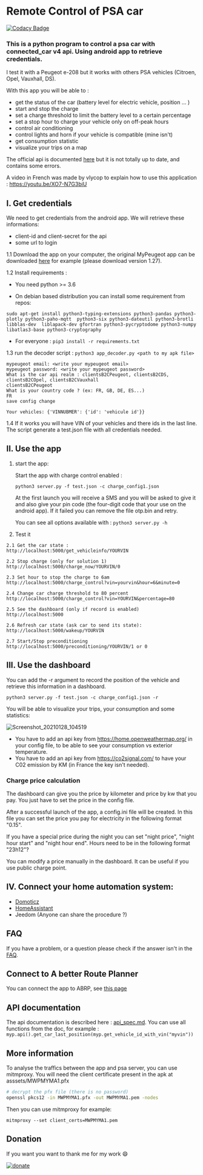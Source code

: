 # Remote Control of PSA car
[![Codacy Badge](https://api.codacy.com/project/badge/Grade/4b4b98fe6dc04956a1c9a07b97c46c06)](https://app.codacy.com/gh/flobz/psa_car_controller?utm_source=github.com&utm_medium=referral&utm_content=flobz/psa_car_controller&utm_campaign=Badge_Grade_Settings)
### This is a python program to control a psa car with connected_car v4 api. Using android app to retrieve credentials.
I test it with a Peugeot e-208 but it works with others PSA vehicles (Citroen, Opel, Vauxhall, DS).

With this app  you will be able to :
 - get the status of the car (battery level for electric vehicle, position ... )
 - start and stop the charge
 - set a charge threshold to limit the battery level to a certain percentage
 - set a stop hour to charge your vehicle only on off-peak hours
 - control air conditioning
 - control lights and horn if your vehicle is compatible (mine isn't) 
 - get consumption statistic
 - visualize your trips on a map
 
The official api is documented [here](https://developer.groupe-psa.io/webapi/b2c/quickstart/connect/#article) but it is not totally up to date, and contains some errors. 

A video in French was made by vlycop to explain how to use this application : https://youtu.be/XO7-N7G3biU 


## I. Get credentials
We need to get credentials from the android app.
We will retrieve these informations:
 - client-id and client-secret  for the api
 - some url to login

1.1 Download the app on your computer, the original MyPeugeot app can be downloaded [here](https://apkpure.com/fr/mypeugeot-app/com.psa.mym.mypeugeot/download/2107-APK?from=versions%2Fversion) for example (please download version 1.27).

1.2 Install requirements :

- You need python >= 3.6

- On debian based distribution you can install some requirement from repos: 
 
 ```sudo apt-get install python3-typing-extensions python3-pandas python3-plotly python3-paho-mqtt  python3-six python3-dateutil python3-brotli  libblas-dev  liblapack-dev gfortran python3-pycryptodome python3-numpy libatlas3-base python3-cryptography```
    
- For everyone :
      ```pip3 install -r requirements.txt```

1.3  run the decoder script : ```python3 app_decoder.py <path to my apk file>```
  
    mypeugeot email: <write your mypeugeot email>
    mypeugeot password: <write your mypeugeot password>
    What is the car api realm : clientsB2CPeugeot, clientsB2CDS, clientsB2COpel, clientsB2CVauxhall
    clientsB2CPeugeot
    What is your country code ? (ex: FR, GB, DE, ES...)
    FR
    save config change

    Your vehicles: {'VINNUBMER': {'id': 'vehicule id'}}

1.4 If it works you will have VIN of your vehicles and there ids in the last line. The script generate a test.json file with all credentials needed.

 ## II. Use the app
  
            
  1. start the app:
        
     Start the app with charge control enabled :

     ``python3 server.py -f test.json -c charge_config1.json``
     
     At the first launch you will receive a SMS and you will be asked to give it and also give your pin code (the four-digit code that your use on the android app).
     If it failed you can remove the file otp.bin and retry.
     
     You can see all options available with :
    ``python3 server.py -h``


  2. Test it 
  
    2.1 Get the car state :
    http://localhost:5000/get_vehicleinfo/YOURVIN
    
    2.2 Stop charge (only for solution 1)
    http://localhost:5000/charge_now/YOURVIN/0
    
    2.3 Set hour to stop the charge to 6am
    http://localhost:5000/charge_control?vin=yourvin&hour=6&minute=0 
    
    2.4 Change car charge threshold to 80 percent
    http://localhost:5000/charge_control?vin=YOURVIN&percentage=80 

    2.5 See the dashboard (only if record is enabled)
    http://localhost:5000
    
    2.6 Refresh car state (ask car to send its state):
    http://localhost:5000/wakeup/YOURVIN
    
    2.7 Start/Stop preconditioning
    http://localhost:5000/preconditioning/YOURVIN/1 or 0


  ## III. Use the dashboard
     
You can add the -r argument to record the position of the vehicle and retrieve this information in a dashboard.

``python3 server.py -f test.json -c charge_config1.json -r``
    
You will be able to visualize your trips, your consumption and some statistics:
    
     
![Screenshot_20210128_104519](https://user-images.githubusercontent.com/48728684/106119895-01c98d80-6156-11eb-8969-9e8bc24f3677.png)
- You have to add an api key from https://home.openweathermap.org/ in your config file, to be able to see your consumption vs exterior temperature.
- You have to add an api key from https://co2signal.com/ to have your C02 emission by KM (in France the key isn't needed). 
### Charge price calculation
The dashboard can give you the price by kilometer and price by kw that you pay.
You just have to set the price in the config file.

After a successful launch of the app, a config.ini file will be created.
In this file you can set the price you pay for electricity in the following format "0.15".

If you have a special price during the night you can set "night price", "night hour start" and "night hour end". 
Hours need to be in the following format "23h12"?

You can modify a price manually in the dashboard. It can be useful if you use public charge point.
## IV. Connect your home automation system:
- [Domoticz](docs/domoticz/Domoticz.md)
- [HomeAssistant](https://github.com/Flodu31/HomeAssistant-PeugeotIntegration)
- Jeedom (Anyone can share the procedure ?)

## FAQ
If you have a problem, or a question please check if the answer isn't in the [FAQ](FAQ.md). 
## Connect to A better Route Planner
You can connect the app to ABRP, see [this page](docs/abrp.md)
## API documentation
The api documentation is described here : [api_spec.md](api_spec.md).
You can use all functions from the doc, for example :
```myp.api().get_car_last_position(myp.get_vehicle_id_with_vin("myvin"))```
## More information
To analyse the traffics between the app and psa server, you can use mitmproxy.
You will need the client certificate present in the apk at asssets/MWPMYMA1.pfx
```bash
# decrypt the pfx file (there is no password)
openssl pkcs12 -in MWPMYMA1.pfx -out MWPMYMA1.pem -nodes
```
Then you can use mitmproxy for example:

```
mitmproxy --set client_certs=MWPMYMA1.pem
```

## Donation
If you want you want to thank me for my work :smile:

[![donate](https://www.paypalobjects.com/en_US/i/btn/btn_donate_LG.gif)](https://www.paypal.com/donate?hosted_button_id=SM652WPXFNCXS)
